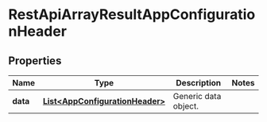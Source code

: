 
# RestApiArrayResultAppConfigurationHeader

## Properties
Name | Type | Description | Notes
------------ | ------------- | ------------- | -------------
**data** | [**List&lt;AppConfigurationHeader&gt;**](AppConfigurationHeader.md) | Generic data object. | 



